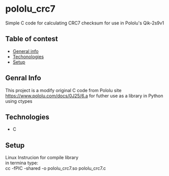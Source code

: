 # pololu_crc7
Simple C code for calculating CRC7 checksum for use in Pololu's Qik-2s9v1
## Table of contest
* [General info](#general-info)
* [Techonologies](#technologies)
* [Setup](#setup)

## Genral Info
This project is a modify original C code from Pololu site https://www.pololu.com/docs/0J25/6.a
for futher use as a library in Python using ctypes

## Technologies
* C

## Setup
Linux Instrucion for compile library  
in termina type:  
cc -fPIC -shared -o pololu_crc7.so pololu_crc7.c
